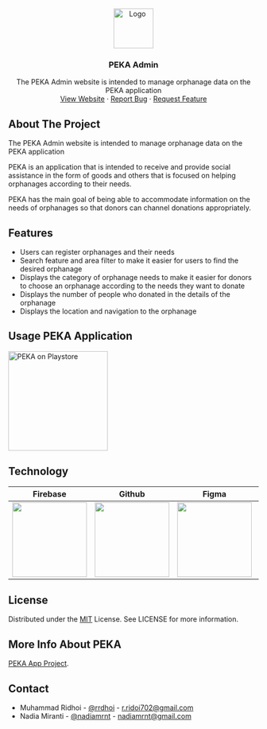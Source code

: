 <br />
<p align="center">
  <a href="https://github.com/nadiamrnt/peka">
    <img src="https://github.com/nadiamrnt/peka/blob/master/Demo%20PEKA/Logo.png" alt="Logo" width="80" height="80">
  </a>

  <h3 align="center">PEKA Admin</h3>

  <p align="center">
    The PEKA Admin website is intended to manage orphanage data on the PEKA application
    <br />
    <a href="https://peka-admin.web.app/">View Website</a>
    ·
    <a href="r.ridoi702@gmail.com">Report Bug</a>
    ·
    <a href="r.ridoi702@gmail.com">Request Feature</a>
  </p>
</p>

## About The Project
The PEKA Admin website is intended to manage orphanage data on the PEKA application

PEKA is an application that is intended to receive and provide social assistance in the form of goods and others that is focused on helping orphanages according to their needs.

PEKA has the main goal of being able to accommodate information on the needs of orphanages so that donors can channel donations appropriately.

## Features

- Users can register orphanages and their needs
- Search feature and area filter to make it easier for users to find the desired orphanage
- Displays the category of orphanage needs to make it easier for donors to choose an orphanage according to the needs they want to donate
- Displays the number of people who donated in the details of the orphanage
- Displays the location and navigation to the orphanage

## Usage PEKA Application
[<img alt="PEKA on Playstore" width="200" src="https://github.com/nadiamrnt/peka/blob/master/Demo%20PEKA/google-play-badge.png" />](https://play.google.com/store/apps/details?id=com.niatbaik.peka)

## Technology
| Firebase      | Github      | Figma      | Dart      | Flutter      |
|------------|-------------|-------------|-------------|-------------|
| <img src="https://github.com/nadiamrnt/peka/blob/master/Demo%20PEKA/logo-built_white_firebase.png" width="150"> | <img src="https://github.com/nadiamrnt/peka/blob/master/Demo%20PEKA/github_original_wordmark_logo_icon_146506.png" width="150"> | <img src="https://github.com/nadiamrnt/peka/blob/master/Demo%20PEKA/logo_figma.png" width="150"> | <img src="https://github.com/nadiamrnt/peka/blob/master/Demo%20PEKA/logo_dart_192px.png" width="150"> | <img src="https://github.com/nadiamrnt/peka/blob/master/Demo%20PEKA/logo_flutter_1080px_clr.png" width="120"> |

## License

Distributed under the [MIT](https://choosealicense.com/licenses/mit/) License. See LICENSE for more information.

## More Info About PEKA
[PEKA App Project](https://github.com/nadiamrnt/peka).

## Contact

- Muhammad Ridhoi - [@rrdhoi](https://github.com/rrdhoi) - r.ridoi702@gmail.com
- Nadia Miranti - [@nadiamrnt](https://github.com/nadiamrnt) - nadiamrnt@gmail.com
